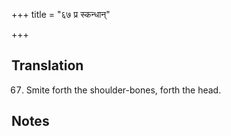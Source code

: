+++
title = "६७ प्र स्कन्धान्"

+++
## Translation
67. Smite forth the shoulder-bones, forth the head.

## Notes

